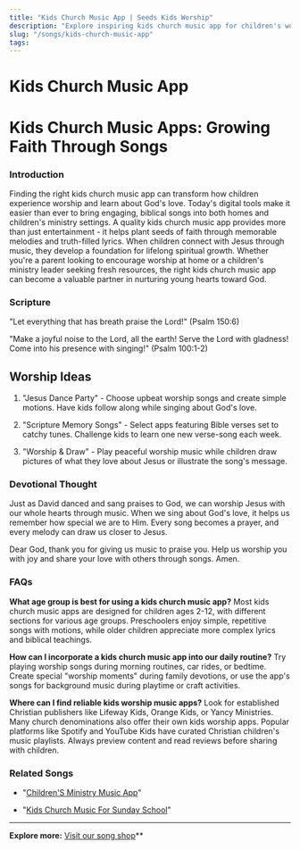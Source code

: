 ```yaml
---
title: "Kids Church Music App | Seeds Kids Worship"
description: "Explore inspiring kids church music app for children's worship and faith development. Biblical music resources for families and ministry."
slug: "/songs/kids-church-music-app"
tags:
---
```


# Kids Church Music App

# Kids Church Music Apps: Growing Faith Through Songs

### Introduction
Finding the right kids church music app can transform how children experience worship and learn about God's love. Today's digital tools make it easier than ever to bring engaging, biblical songs into both homes and children's ministry settings. A quality kids church music app provides more than just entertainment - it helps plant seeds of faith through memorable melodies and truth-filled lyrics. When children connect with Jesus through music, they develop a foundation for lifelong spiritual growth. Whether you're a parent looking to encourage worship at home or a children's ministry leader seeking fresh resources, the right kids church music app can become a valuable partner in nurturing young hearts toward God.

### Scripture
"Let everything that has breath praise the Lord!" (Psalm 150:6)

"Make a joyful noise to the Lord, all the earth! Serve the Lord with gladness! Come into his presence with singing!" (Psalm 100:1-2)

## Worship Ideas
1. "Jesus Dance Party" - Choose upbeat worship songs and create simple motions. Have kids follow along while singing about God's love.

2. "Scripture Memory Songs" - Select apps featuring Bible verses set to catchy tunes. Challenge kids to learn one new verse-song each week.

3. "Worship & Draw" - Play peaceful worship music while children draw pictures of what they love about Jesus or illustrate the song's message.

### Devotional Thought
Just as David danced and sang praises to God, we can worship Jesus with our whole hearts through music. When we sing about God's love, it helps us remember how special we are to Him. Every song becomes a prayer, and every melody can draw us closer to Jesus.

Dear God, thank you for giving us music to praise you. Help us worship you with joy and share your love with others through songs. Amen.

### FAQs

**What age group is best for using a kids church music app?**
Most kids church music apps are designed for children ages 2-12, with different sections for various age groups. Preschoolers enjoy simple, repetitive songs with motions, while older children appreciate more complex lyrics and biblical teachings.

**How can I incorporate a kids church music app into our daily routine?**
Try playing worship songs during morning routines, car rides, or bedtime. Create special "worship moments" during family devotions, or use the app's songs for background music during playtime or craft activities.

**Where can I find reliable kids worship music apps?**
Look for established Christian publishers like Lifeway Kids, Orange Kids, or Yancy Ministries. Many church denominations also offer their own kids worship apps. Popular platforms like Spotify and YouTube Kids have curated Christian children's music playlists. Always preview content and read reviews before sharing with children.

### Related Songs

- "[Children'S Ministry Music App](/songs/children-s-ministry-music-app/)"

- "[Kids Church Music For Sunday School](/activities/kids-church-music-for-sunday-school/)"

---

**Explore more:** [Visit our song shop](https://seedskidsworship.com/shop)**

<!-- Schema Markup -->
<script type="application/ld+json">
{
  "@context": "https://schema.org",
  "@type": "MusicRecording",
  "name": "Kids Church Music App",
  "byArtist": {
    "@type": "MusicGroup",
    "name": "Seeds Kids Worship"
  },
  "isFamilyFriendly": true,
  "url": "https://seedskidsworship.com/songs/kids-church-music-app/"
}
</script>